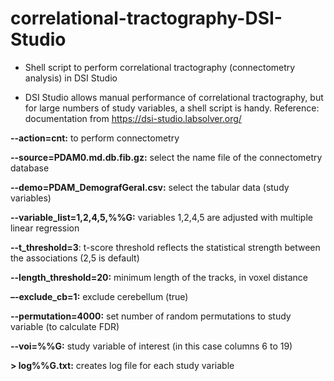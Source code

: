 # correlational-tractography-DSI-Studio
- Shell script to perform correlational tractography (connectometry analysis) in DSI Studio

- DSI Studio allows manual performance of correlational tractography, but for large numbers of study variables, a shell script is handy.
Reference: documentation from https://dsi-studio.labsolver.org/


**--action=cnt:** to perform connectometry 

**--source=PDAM0.md.db.fib.gz:** select the name file of the connectometry database

**--demo=PDAM_DemografGeral.csv:** select the tabular data (study variables)

**--variable_list=1,2,4,5,%%G:** variables 1,2,4,5 are adjusted with multiple linear regression

**--t_threshold=3**:  t-score threshold reflects the statistical strength between the associations (2,5 is default)

**--length_threshold=20:** minimum length of the tracks, in voxel distance

**–-exclude_cb=1:** exclude cerebellum (true)

**--permutation=4000:** set number of random permutations to study variable (to calculate FDR)

**--voi=%%G:** study variable of interest (in this case columns 6 to 19)
 
**> log%%G.txt:** creates log file for each study variable
